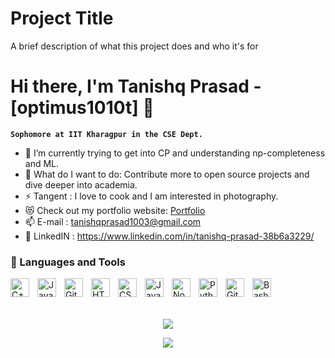 
# Project Title

A brief description of what this project does and who it's for

# Hi there, I'm Tanishq Prasad - [optimus1010t] 👋 
**`Sophomore at IIT Kharagpur in the CSE Dept.`**

- 🌱 I’m currently trying to get into CP and understanding np-completeness and ML.
- 🥅 What do I want to do: Contribute more to open source projects and dive deeper into academia.
- ⚡ Tangent : I love to cook and I am interested in photography.
- 😻 Check out my portfolio website: [Portfolio]()
- 📫 E-mail : tanishqprasad1003@gmail.com
- 🔗 LinkedIN : https://www.linkedin.com/in/tanishq-prasad-38b6a3229/

### 🧰 Languages and Tools
<img align="left" alt="C++" width="30px" style="padding-right:10px;" src="https://cdn.jsdelivr.net/gh/devicons/devicon/icons/cplusplus/cplusplus-line.svg" />
<img align="left" alt="Java" width="30px" style="padding-right:10px;" src="https://cdn.jsdelivr.net/gh/devicons/devicon/icons/java/java-original.svg"/>
<img align="left" alt="Git" width="30px" style="padding-right:10px;" src="https://cdn.jsdelivr.net/gh/devicons/devicon/icons/git/git-original.svg" />
<img align="left" alt="HTML" width="30px" style="padding-right:10px;" src="https://cdn.jsdelivr.net/gh/devicons/devicon/icons/html5/html5-plain.svg" />
<img align="left" alt="CSS" width="30px" style="padding-right:10px;" src="https://cdn.jsdelivr.net/gh/devicons/devicon/icons/css3/css3-plain.svg" />
<img align="left" alt="JavaScript" width="30px" style="padding-right:10px;" src="https://cdn.jsdelivr.net/gh/devicons/devicon/icons/javascript/javascript-plain.svg" />
<img align="left" alt="NodeJS" width="30px" style="padding-right:10px;" src="https://cdn.jsdelivr.net/gh/devicons/devicon/icons/nodejs/nodejs-original.svg" />
<img align="left" alt="Python" width="30px" style="padding-right:10px;" src="https://cdn.jsdelivr.net/gh/devicons/devicon/icons/python/python-plain.svg" />
<img align="left" alt="GitHub" width="30px" style="padding-right:10px;" src="https://cdn.jsdelivr.net/gh/devicons/devicon/icons/github/github-original.svg" />
<img align="left" alt="Bash" width="30px" style="padding-right:10px;" src="https://cdn.jsdelivr.net/gh/devicons/devicon/icons/bash/bash-original.svg" />
<br />
<br />
<br />

<p align="center">
  <img src="https://github-readme-stats.vercel.app/api?username=optimus1010t&show_icons=true&theme=gotham" />
</p>
<P align="center">
  <img align="center" src="https://github-readme-stats.vercel.app/api/top-langs/?username=optimus1010t&layout=compact&theme=gotham" />
</p>

